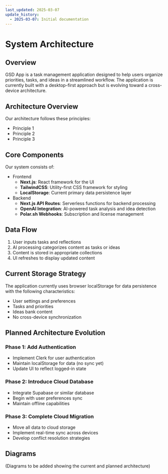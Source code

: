 ```yaml
---
last_updated: 2025-03-07
update_history:
  - 2025-03-07: Initial documentation
---
```


# System Architecture

## Overview

GSD App is a task management application designed to help users organize priorities,
tasks, and ideas in a streamlined workflow. The application is currently built with
a desktop-first approach but is evolving toward a cross-device architecture.

## Architecture Overview

Our architecture follows these principles:

* Principle 1
* Principle 2
* Principle 3

## Core Components

Our system consists of:

* Frontend
  * **Next.js**: React framework for the UI
  * **TailwindCSS**: Utility-first CSS framework for styling
  * **LocalStorage**: Current primary data persistence layer
* Backend
  * **Next.js API Routes**: Serverless functions for backend processing
  * **OpenAI Integration**: AI-powered task analysis and idea detection
  * **Polar.sh Webhooks**: Subscription and license management

## Data Flow

1. User inputs tasks and reflections
2. AI processing categorizes content as tasks or ideas
3. Content is stored in appropriate collections
4. UI refreshes to display updated content

## Current Storage Strategy

The application currently uses browser localStorage for data persistence with the
following characteristics:

* User settings and preferences
* Tasks and priorities
* Ideas bank content
* No cross-device synchronization

## Planned Architecture Evolution

### Phase 1: Add Authentication

* Implement Clerk for user authentication
* Maintain localStorage for data (no sync yet)
* Update UI to reflect logged-in state

### Phase 2: Introduce Cloud Database

* Integrate Supabase or similar database
* Begin with user preferences sync
* Maintain offline capabilities

### Phase 3: Complete Cloud Migration

* Move all data to cloud storage
* Implement real-time sync across devices
* Develop conflict resolution strategies

## Diagrams

(Diagrams to be added showing the current and planned architecture)

